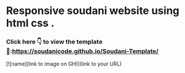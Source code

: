 # Responsive soudani website using html css . 
###  Click here 👇 to view the template 👀:https://soudanicode.github.io/Soudani-Template/
[![name](link to image on GH)](link to your URL)

